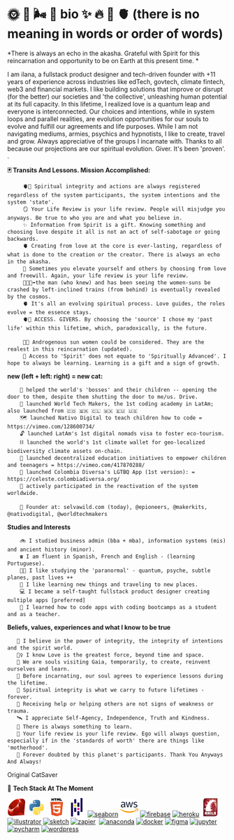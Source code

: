 # 🌞 🌴 🌬️ 🌻 bio ✨ 🔥 🌊 🫀 (there is no meaning in words or order of words) 

*There is always an echo in the akasha. Grateful with Spirit for this reincarnation and opportunity to be on Earth at this present time. *

I am ilana, a fullstack product designer and tech-driven founder with +11 years of experience across industries like edTech, govtech, climate fintech, web3 and financial markets. I like building solutions that improve or disrupt (for the better) our societies and 'the collective', unleashing human potential at its full capacity. In this lifetime, I realized love is a quantum leap and everyone is interconnected. Our choices and intentions, while in system loops and parallel realities, are evolution opportunities for our souls to evolve and fulfill our agreements and life purposes. While I am not navigating mediums, armies, psychics and hypnotists, I like to create, travel and grow. Always appreciative of the groups I incarnate with. Thanks to all because our projections are our spiritual evolution. Giver. It's been 'proven'. .

<b> 🃏 Transits And Lessons. Mission Accomplished:</b>
                                    
         🫀💎 Spiritual integrity and actions are always registered regardless of the system participants, the system intentions and the system 'state'.
         🪞 Your Life Review is your life review. People will misjudge you anyways. Be true to who you are and what you believe in.
         ✨ Information from Spirit is a gift. Knowing something and choosing love despite it all is not an act of self-sabotage or going backwards.
         🫀 Creating from love at the core is ever-lasting, regardless of what is done to the creation or the creator. There is always an echo in the akasha.
         🔮 Sometimes you elevate yourself and others by choosing from love and freewill. Again, your life review is your life review.
         🔪🚶🏼‍➡️the man (who knew) and has been seeing the women-suns be crashed by left-inclined trains (from behind) is eventually revealed by the cosmos.
         🫀 It's all an evolving spiritual process. Love guides, the roles evolve = the essence stays.
         🫀💎 ACCESS. GIVERS. By choosing the 'source' I chose my 'past life' within this lifetime, which, paradoxically, is the future. 
         
         👵🏼 Androgenous sun women could be considered. They are the realest in this reincarnation (updated).
         🤍 Access to 'Spirit' does not equate to 'Spiritually Advanced'. I hope to always be learning. Learning is a gift and a sign of growth. 


<b> new (left + left: right) = new cat:</b>

        🤍 helped the world's 'bosses' and their children -- opening the door to them, despite them shutting the door to me/us. Drive.
        🚀 launched World Tech Makers, the 1st coding academy in LatAm; also launched from 🇨🇴 🇧🇷 🇨🇱 🇲🇽 🇪🇺 🇺🇸 
        🗺️ launched Nativo Digital to teach children how to code = https://vimeo.com/128600734/ 
        🔓 launched LatAm's 1st digital nomads visa to foster eco-tourism.
        ⛓️ launched the world's 1st climate wallet for geo-localized biodiversity climate assets on-chain.
        🫆 launched decentralized education initiatives to empower children and teenagers = https://vimeo.com/417870288/
        💎 launched Colombia Diversa's LGTBQ App (1st version): = https://celeste.colombiadiversa.org/
        🤍 actively participated in the reactivation of the system worldwide. 
        
        🧭 Founder at: selvawild.com (today), @epioneers, @makerkits, @nativodigital, @worldtechmakers
        

<b> Studies and Interests </b>

        🚲 I studied business admin (bba + mba), information systems (mis) and ancient history (minor).
        ☎️ I am fluent in Spanish, French and English - (learning Portuguese).
        🧑‍🚀 I like studying the 'paranormal' - quantum, psyche, subtle planes, past lives ++ 
        🔭 I like learning new things and traveling to new places.
        💻 I became a self-taught fullstack product designer creating multiple apps [preferred]
        🧰 I learned how to code apps with coding bootcamps as a student and as a teacher.


<b> Beliefs, values, experiences and what I know to be true </b>
   
       🌹 I believe in the power of integrity, the integrity of intentions and the spirit world. 
       🏄‍♀️ I know Love is the greatest force, beyond time and space.
       🌠 We are souls visiting Gaia, temporarily, to create, reinvent ourselves and learn.
       🤍 Before incarnating, our soul agrees to experience lessons during the lifetime.
       🧮 Spiritual integrity is what we carry to future lifetimes - forever.
       🌊 Receiving help or helping others are not signs of weakness or trauma. 
       🛰️ I appreciate Self-Agency, Independence, Truth and Kindness.
       📝 There is always something to learn. 
       🌹 Your life review is your life review. Ego will always question, especially if in the 'standards of worth' there are things like 'motherhood'. 
       🤍 Forever doubted by this planet's participants. Thank You Anyways And Always!

 Original CatSaver
        

<p>🚀 <b>Tech Stack At The Moment </b></p>
<p> <a target="_blank" href="https://raw.githubusercontent.com/devicons/devicon/master/icons/ruby/ruby-original.svg" style="display: inline-block;"><img src="https://raw.githubusercontent.com/devicons/devicon/master/icons/ruby/ruby-original.svg" alt="ruby" width="42" height="42" /></a>
<a target="_blank" href="https://raw.githubusercontent.com/devicons/devicon/master/icons/python/python-original.svg" style="display: inline-block;"><img src="https://raw.githubusercontent.com/devicons/devicon/master/icons/python/python-original.svg" alt="python" width="42" height="42" /></a>
<a target="_blank" href="https://raw.githubusercontent.com/devicons/devicon/master/icons/html5/html5-original-wordmark.svg" style="display: inline-block;"><img src="https://raw.githubusercontent.com/devicons/devicon/master/icons/html5/html5-original-wordmark.svg" alt="html5" width="42" height="42" /></a>
<a target="_blank" href="https://raw.githubusercontent.com/devicons/devicon/2ae2a900d2f041da66e950e4d48052658d850630/icons/pandas/pandas-original.svg" style="display: inline-block;"><img src="https://raw.githubusercontent.com/devicons/devicon/2ae2a900d2f041da66e950e4d48052658d850630/icons/pandas/pandas-original.svg" alt="pandas" width="42" height="42" /></a>
<a target="_blank" href="https://seaborn.pydata.org/_images/logo-mark-lightbg.svg" style="display: inline-block;"><img src="https://seaborn.pydata.org/_images/logo-mark-lightbg.svg" alt="seaborn" width="42" height="42" /></a>
<a <img src="https://cdn.jsdelivr.net/gh/devicons/devicon/icons/postgresql/postgresql-original.svg" height="40" alt="postgresql logo"  /> </a>
<a target="_blank" href="https://raw.githubusercontent.com/devicons/devicon/master/icons/amazonwebservices/amazonwebservices-original-wordmark.svg" style="display: inline-block;"><img src="https://raw.githubusercontent.com/devicons/devicon/master/icons/amazonwebservices/amazonwebservices-original-wordmark.svg" alt="aws" width="42" height="42" /></a>
<a target="_blank" href="https://www.vectorlogo.zone/logos/firebase/firebase-icon.svg" style="display: inline-block;"><img src="https://www.vectorlogo.zone/logos/firebase/firebase-icon.svg" alt="firebase" width="42" height="42" /></a>
<a target="_blank" href="https://www.vectorlogo.zone/logos/heroku/heroku-icon.svg" style="display: inline-block;"><img src="https://www.vectorlogo.zone/logos/heroku/heroku-icon.svg" alt="heroku" width="42" height="42" /></a>
<a target="_blank" href="https://raw.githubusercontent.com/devicons/devicon/master/icons/rails/rails-original-wordmark.svg" style="display: inline-block;"><img src="https://raw.githubusercontent.com/devicons/devicon/master/icons/rails/rails-original-wordmark.svg" alt="rails" width="42" height="42" /></a>
<a target="_blank" href="https://www.vectorlogo.zone/logos/adobe_illustrator/adobe_illustrator-icon.svg" style="display: inline-block;"><img src="https://www.vectorlogo.zone/logos/adobe_illustrator/adobe_illustrator-icon.svg" alt="illustrator" width="42" height="42" /></a>
<a target="_blank" href="https://www.vectorlogo.zone/logos/sketchapp/sketchapp-icon.svg" style="display: inline-block;"><img src="https://www.vectorlogo.zone/logos/sketchapp/sketchapp-icon.svg" alt="sketch" width="42" height="42" /></a>
<a target="_blank" href="https://www.vectorlogo.zone/logos/zapier/zapier-icon.svg" style="display: inline-block;"><img src="https://www.vectorlogo.zone/logos/zapier/zapier-icon.svg" alt="zapier" width="42" height="42" /></a>
<a target="_blank" href="https://www.vectorlogo.zone/logos/behance/behance-icon.svg" style="display: inline-block;"
<img src="https://cdn.jsdelivr.net/gh/devicons/devicon/icons/behance/behance-original.svg" alt="behance" width="42 height="42" /></a> 
<a target="_blank" href= "https://cdn.jsdelivr.net/gh/devicons/devicon/icons/anaconda/anaconda-original.svg" style="display: inline-block;"> <img src="https://cdn.jsdelivr.net/gh/devicons/devicon/icons/anaconda/anaconda-original.svg" alt="anaconda" width="42 height="42" /></a> 
<a target="_blank" href= "https://cdn.jsdelivr.net/gh/devicons/devicon/icons/docker/docker-original.svg" style="display: inline-block;"> <img src="https://cdn.jsdelivr.net/gh/devicons/devicon/icons/docker/docker-original.svg" alt="docker" width="42 height="42" /></a>  
<a target="_blank" href= "https://cdn.jsdelivr.net/gh/devicons/devicon/icons/figma/figma-original.svg" style="display: inline-block;"> <img src="https://cdn.jsdelivr.net/gh/devicons/devicon/icons/figma/figma-original.svg" alt="figma" width="42 height="42" /></a> 
<a target="_blank" href= "https://cdn.jsdelivr.net/gh/devicons/devicon/icons/jupyter/jupyter-original.svg" style="display: inline-block;"> <img src="https://cdn.jsdelivr.net/gh/devicons/devicon/icons/jupyter/jupyter-original.svg" alt="jupyter" width="42 height="42" /></a>
<a target="_blank" href= "https://cdn.jsdelivr.net/gh/devicons/devicon/icons/pycharm/pycharm-original.svg" style="display: inline-block;"> <img src="https://cdn.jsdelivr.net/gh/devicons/devicon/icons/pycharm/pycharm-original.svg" alt="pycharm" width="42 height="42" /></a>
<a target="_blank" href= "https://cdn.jsdelivr.net/gh/devicons/devicon/icons/wordpress/wordpress-original.svg" style="display: inline-block;"> <img src="https://cdn.jsdelivr.net/gh/devicons/devicon/icons/wordpress/wordpress-original.svg" alt="wordpress" width="42 height="42" /></a>
</p> 
